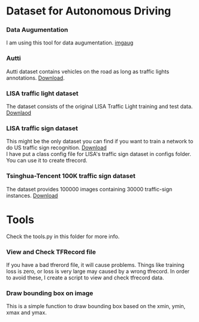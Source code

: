 # Dataset for Autonomous Driving

### Data Augumentation
I am using this tool for data augumentation. [imgaug](https://imgaug.readthedocs.io/en/latest/source/examples_bounding_boxes.html)  

### Autti 
Autti dataset contains vehicles on the road as long as traffic lights annotations. [Download](https://github.com/udacity/self-driving-car/tree/master/annotations).  

### LISA traffic light dataset
The dataset consists of the original LISA Traffic Light training and test data. [Downlaod](http://cvrr.ucsd.edu/vivachallenge/index.php/traffic-light/traffic-light-detection/)

### LISA traffic sign dataset
This might be the only dataset you can find if you want to train a network to do US traffic sign recognition. [Download](http://cvrr.ucsd.edu/vivachallenge/index.php/signs/sign-detection/)  
I have put a class config file for LISA's traffic sign dataset in configs folder. You can use it to create tfrecord.

### Tsinghua-Tencent 100K traffic sign dataset
The dataset provides 100000 images containing 30000 traffic-sign instances.  [Download](https://cg.cs.tsinghua.edu.cn/traffic-sign/)


# Tools
Check the tools.py in this folder for more info. 

### View and Check TFRecord file
If you have a bad tfrerord file, it will cause problems. Things like training loss is zero, or loss is very large may caused by a wrong tfrecord. In order to avoid these, I create a script to view and check tfrecord data.  

### Draw bounding box on image
This is a simple function to draw bounding box based on the xmin, ymin, xmax and ymax.  